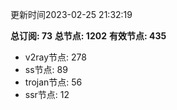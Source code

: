 更新时间2023-02-25 21:32:19

**总订阅: 73**
**总节点: 1202**
**有效节点: 435**
- v2ray节点: 278
- ss节点: 89
- trojan节点: 56
- ssr节点: 12
